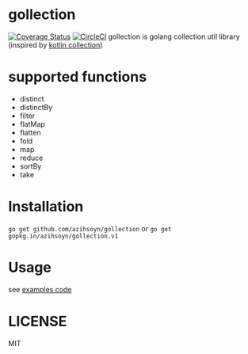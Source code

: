 # gollection
[![Coverage Status](https://coveralls.io/repos/github/azihsoyn/gollection/badge.svg?branch=master)](https://coveralls.io/github/azihsoyn/gollection?branch=master)
[![CircleCI](https://circleci.com/gh/azihsoyn/gollection.svg?style=svg)](https://circleci.com/gh/azihsoyn/gollection)
gollection is golang collection util library (inspired by [kotlin collection](https://kotlinlang.org/api/latest/jvm/stdlib/kotlin.collections/index.html))

# supported functions
- distinct
- distinctBy
- filter
- flatMap
- flatten
- fold
- map
- reduce
- sortBy
- take

# Installation

`go get github.com/azihsoyn/gollection` or `go get gopkg.in/azihsoyn/gollection.v1`

# Usage
see [examples code](https://github.com/azihsoyn/gollection/tree/master/examples)

# LICENSE
MIT
